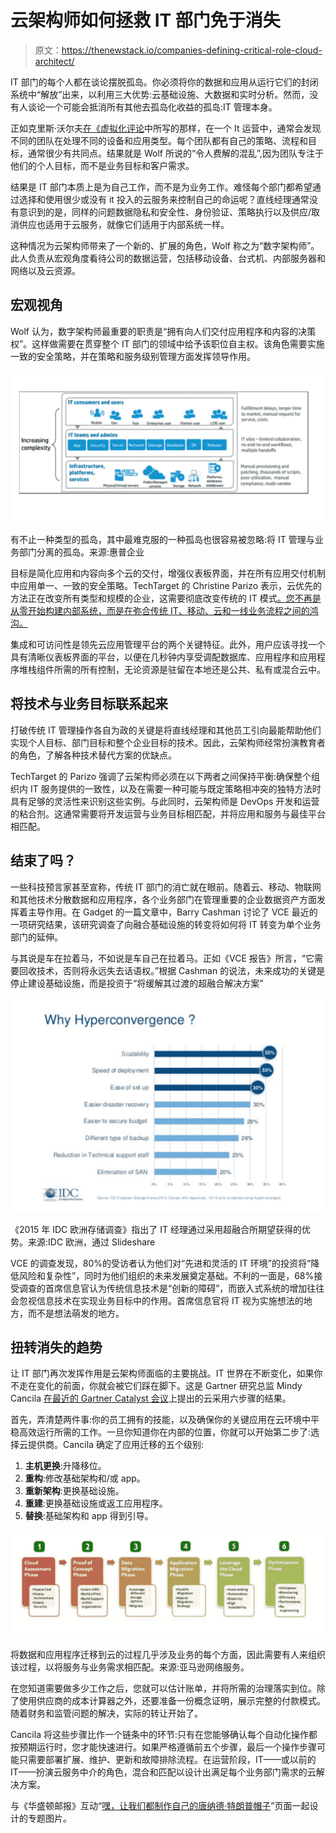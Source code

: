 # 云架构师如何拯救 IT 部门免于消失

> 原文：<https://thenewstack.io/companies-defining-critical-role-cloud-architect/>

IT 部门的每个人都在谈论摆脱孤岛。你必须将你的数据和应用从运行它们的封闭系统中“解放”出来，以利用三大优势:云基础设施、大数据和实时分析。然而，没有人谈论一个可能会抵消所有其他去孤岛化收益的孤岛:IT 管理本身。

正如克里斯·沃尔夫[在《虚拟化评论](https://virtualizationreview.com/articles/2016/08/01/the-digital-architect.aspx)中所写的那样，在一个 It 运营中，通常会发现不同的团队在处理不同的设备和应用类型。每个团队都有自己的策略、流程和目标，通常很少有共同点。结果就是 Wolf 所说的“令人费解的混乱”,因为团队专注于他们的个人目标，而不是业务目标和客户需求。

结果是 IT 部门本质上是为自己工作，而不是为业务工作。难怪每个部门都希望通过选择和使用很少或没有 it 投入的云服务来控制自己的命运呢？直线经理通常没有意识到的是，同样的问题数据隐私和安全性、身份验证、策略执行以及供应/取消供应也适用于云服务，就像它们适用于内部系统一样。

这种情况为云架构师带来了一个新的、扩展的角色，Wolf 称之为“数字架构师”。此人负责从宏观角度看待公司的数据运营，包括移动设备、台式机、内部服务器和网络以及云资源。

## 宏观视角

Wolf 认为，数字架构师最重要的职责是“拥有向人们交付应用程序和内容的决策权”。这样做需要在贯穿整个 IT 部门的领域中给予该职位自主权。该角色需要实施一致的安全策略，并在策略和服务级别管理方面发挥领导作用。

[![Cloud Architecture](img/66f3fd1a7cf3e1579bf094e302138acb.png)](http://www.slideshare.net/NEXTtour/idc-nutanix-hyperconvergence-and-the-pulling-forces-in-the-datacenter)

有不止一种类型的孤岛，其中最难克服的一种孤岛也很容易被忽略:将 IT 管理与业务部门分离的孤岛。来源:惠普企业

目标是简化应用和内容向多个云的交付，增强仪表板界面，并在所有应用交付机制中应用单一、一致的安全策略。TechTarget 的 Christine Parizo 表示，云优先的方法正在改变所有类型和规模的企业，这需要彻底改变传统的 IT 模式[。您不再是从零开始构建内部系统，而是在弥合传统 IT、移动、云和一线业务流程之间的鸿沟。](http://searchsoa.techtarget.com/news/450303230/Changing-enterprise-architect-role-opens-new-doors-closes-others)

集成和可访问性是领先云应用管理平台的两个关键特征。此外，用户应该寻找一个具有清晰仪表板界面的平台，以便在几秒钟内享受调配数据库、应用程序和应用程序堆栈组件所需的所有控制，无论资源是驻留在本地还是公共、私有或混合云中。

## 将技术与业务目标联系起来

打破传统 IT 管理操作各自为政的关键是将直线经理和其他员工引向最能帮助他们实现个人目标、部门目标和整个企业目标的技术。因此，云架构师经常扮演教育者的角色，了解各种技术替代方案的优缺点。

TechTarget 的 Parizo 强调了云架构师必须在以下两者之间保持平衡:确保整个组织内 IT 服务提供的一致性，以及在需要一种可能与既定策略相冲突的独特方法时具有足够的灵活性来识别这些实例。与此同时，云架构师是 DevOps 开发和运营的粘合剂。这通常需要将开发运营与业务目标相匹配，并将应用和服务与最佳平台相匹配。

## 结束了吗？

一些科技预言家甚至宣称，传统 IT 部门的消亡就在眼前。随着云、移动、物联网和其他技术分散数据和应用程序，各个业务部门在管理重要的企业数据资产方面发挥着主导作用。在 Gadget 的一篇文章中，Barry Cashman 讨论了 VCE 最近的一项研究结果，该研究调查了向融合基础设施的转变将如何将 IT 转变为单个业务部门的延伸。

与其说是车在拉着马，不如说是车自己在拉着马。正如《VCE 报告》所言，“它需要回收技术，否则将永远失去话语权。”根据 Cashman 的说法，未来成功的关键是停止建设基础设施，而是投资于“将缓解其过渡的超融合解决方案”

[![Hyperconverge Cloud Architecture](img/ffdf08cd79e0ca5e413ec4c12eac8642.png)](http://www.slideshare.net/NEXTtour/idc-nutanix-hyperconvergence-and-the-pulling-forces-in-the-datacenter)

《2015 年 IDC 欧洲存储调查》指出了 IT 经理通过采用超融合所期望获得的优势。来源:IDC 欧洲，通过 Slideshare

VCE 的调查发现，80%的受访者认为他们对“先进和灵活的 IT 环境”的投资将“降低风险和复杂性”，同时为他们组织的未来发展奠定基础。不利的一面是，68%接受调查的首席信息官认为传统信息技术是“创新的障碍”，而嵌入式系统的增加往往会忽视信息技术在实现业务目标中的作用。首席信息官将 IT 视为实施想法的地方，而不是想法萌发的地方。

## 扭转消失的趋势

让 IT 部门再次发挥作用是云架构师面临的主要挑战。IT 世界在不断变化，如果你不走在变化的前面，你就会被它们踩在脚下。这是 Gartner 研究总监 Mindy Cancila [在最近的 Gartner Catalyst 会议](https://www.techrepublic.com/article/how-to-develop-a-cloud-first-architecture-and-strategy/)上提出的云采用六步骤的结果。

首先，弄清楚两件事:你的员工拥有的技能，以及确保你的关键应用在云环境中平稳高效运行所需的工作。一旦你知道你在内部的位置，你就可以开始第二步了:选择云提供商。Cancila 确定了应用迁移的五个级别:

1.  **主机更换**:升降移位。
2.  **重构**:修改基础架构和/或 app。
3.  **重新架构**:更换基础设施。
4.  **重建**:更换基础设施或返工应用程序。
5.  **替换**:基础架构和 app 得到引导。

[![Cloud Architecture Process](img/d11443d139c2ca5a9dd863ea7038bcf9.png)](https://aws.amazon.com/blogs/aws/new-whitepaper-migrating-your-existing-applications-to-the-aws-cloud/)

将数据和应用程序迁移到云的过程几乎涉及业务的每个方面，因此需要有人来组织该过程，以将服务与业务需求相匹配。来源:亚马逊网络服务。

在您知道需要做多少工作之后，您就可以估计账单，并将所需的治理落实到位。除了使用供应商的成本计算器之外，还要准备一份概念证明，展示完整的付款模式。随着财务和监管问题的解决，实际的转让开始了。

Cancila 将这些步骤比作一个链条中的环节:只有在您能够确认每个自动化操作都按预期运行时，您才能快速进行。如果严格遵循前五个步骤，最后一个操作步骤可能只需要部署扩展、维护、更新和故障排除流程。在运营阶段，IT——或以前的 IT——扮演云服务中介的角色，混合和匹配以设计出满足每个业务部门需求的云解决方案。

与《华盛顿邮报》互动“[嘿，让我们都制作自己的唐纳德·特朗普帽子](https://www.washingtonpost.com/news/the-fix/wp/2015/10/06/hey-lets-all-make-our-own-donald-trump-hats/)”页面一起设计的专题图片。

<svg xmlns:xlink="http://www.w3.org/1999/xlink" viewBox="0 0 68 31" version="1.1"><title>Group</title> <desc>Created with Sketch.</desc></svg>